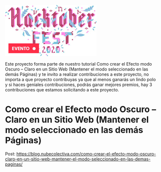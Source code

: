 
![Imagen HacktoberFest 2020](https://github.com/collectivecloudperu/modo_oscuro_claro_mantener_modo_seleccionado/blob/master/hf2020.jpg)

Este proyecto forma parte de nuestro tutorial Como crear el Efecto modo Oscuro – Claro en un Sitio Web (Mantener el modo seleccionado en las demás Páginas) y te invito a realizar contribuciones a este proyecto, no importa a que proyecto contribuyas ya que al menos ganarás un lindo polo y si haces geniales contribuciones, podrás ganar mejores premios, hay 3 contribuciones que estamos solicitando a este proyecto.

# Como crear el Efecto modo Oscuro – Claro en un Sitio Web (Mantener el modo seleccionado en las demás Páginas) 

Post: https://blog.nubecolectiva.com/como-crear-el-efecto-modo-oscuro-claro-en-un-sitio-web-mantener-el-modo-seleccionado-en-las-demas-paginas/ 
